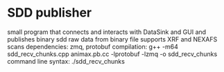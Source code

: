 # SDD publisher
small program that connects and interacts with DataSink and GUI and publishes binary sdd raw data from binary file
supports XRF and NEXAFS scans
dependencies: zmq, protobuf
compilation: g++ -m64 sdd_recv_chunks.cpp animax.pb.cc -lprotobuf -lzmq -o sdd_recv_chunks
command line syntax: ./sdd_recv_chunks <filename> <GUI IP> <GUI PORT>

